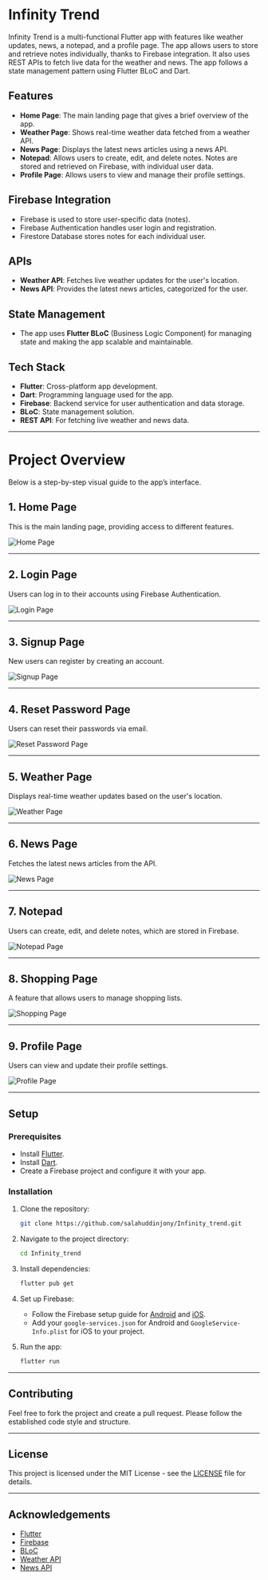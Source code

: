 # Infinity Trend  

Infinity Trend is a multi-functional Flutter app with features like weather updates, news, a notepad, and a profile page. The app allows users to store and retrieve notes individually, thanks to Firebase integration. It also uses REST APIs to fetch live data for the weather and news. The app follows a state management pattern using Flutter BLoC and Dart.

## Features  

- **Home Page**: The main landing page that gives a brief overview of the app.  
- **Weather Page**: Shows real-time weather data fetched from a weather API.  
- **News Page**: Displays the latest news articles using a news API.  
- **Notepad**: Allows users to create, edit, and delete notes. Notes are stored and retrieved on Firebase, with individual user data.  
- **Profile Page**: Allows users to view and manage their profile settings.  

## Firebase Integration  

- Firebase is used to store user-specific data (notes).  
- Firebase Authentication handles user login and registration.  
- Firestore Database stores notes for each individual user.  

## APIs  

- **Weather API**: Fetches live weather updates for the user's location.  
- **News API**: Provides the latest news articles, categorized for the user.  

## State Management  

- The app uses **Flutter BLoC** (Business Logic Component) for managing state and making the app scalable and maintainable.  

## Tech Stack  

- **Flutter**: Cross-platform app development.  
- **Dart**: Programming language used for the app.  
- **Firebase**: Backend service for user authentication and data storage.  
- **BLoC**: State management solution.  
- **REST API**: For fetching live weather and news data.  

---

# **Project Overview**  

Below is a step-by-step visual guide to the app’s interface.  

## **1. Home Page**  
This is the main landing page, providing access to different features.  

![Home Page](./project_overview/home.png)  

---

## **2. Login Page**  
Users can log in to their accounts using Firebase Authentication.  

![Login Page](./project_overview/login.png)  

---

## **3. Signup Page**  
New users can register by creating an account.  

![Signup Page](./project_overview/singup.png)  

---

## **4. Reset Password Page**  
Users can reset their passwords via email.  

![Reset Password Page](./project_overview/reset.png)  

---

## **5. Weather Page**  
Displays real-time weather updates based on the user's location.  

![Weather Page](./project_overview/weather.png)  

---

## **6. News Page**  
Fetches the latest news articles from the API.  

![News Page](./project_overview/news.png)  

---

## **7. Notepad**  
Users can create, edit, and delete notes, which are stored in Firebase.  

![Notepad Page](./project_overview/notes.png)  

---

## **8. Shopping Page**  
A feature that allows users to manage shopping lists.  

![Shopping Page](./project_overview/shopping.png)  

---

## **9. Profile Page**  
Users can view and update their profile settings.  

![Profile Page](./project_overview/profile.png)  

---

## Setup  

### Prerequisites  

- Install [Flutter](https://flutter.dev/docs/get-started/install).  
- Install [Dart](https://dart.dev/get-dart).  
- Create a Firebase project and configure it with your app.  

### Installation  

1. Clone the repository:  
    ```bash
    git clone https://github.com/salahuddinjony/Infinity_trend.git
    ```
2. Navigate to the project directory:  
    ```bash
    cd Infinity_trend
    ```
3. Install dependencies:  
    ```bash
    flutter pub get
    ```
4. Set up Firebase:  
    - Follow the Firebase setup guide for [Android](https://firebase.flutter.dev/docs/overview#installation) and [iOS](https://firebase.flutter.dev/docs/overview#installation).  
    - Add your `google-services.json` for Android and `GoogleService-Info.plist` for iOS to your project.  

5. Run the app:  
    ```bash
    flutter run
    ```

---

## Contributing  

Feel free to fork the project and create a pull request. Please follow the established code style and structure.  

---

## License  

This project is licensed under the MIT License - see the [LICENSE](LICENSE) file for details.  

---

## Acknowledgements  

- [Flutter](https://flutter.dev/)  
- [Firebase](https://firebase.google.com/)  
- [BLoC](https://pub.dev/packages/flutter_bloc)  
- [Weather API](https://openweathermap.org/api)  
- [News API](https://newsapi.org/)  
